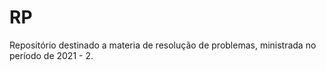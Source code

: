 # RP

Repositório destinado a materia de resolução de problemas, ministrada no período de 2021 - 2.
